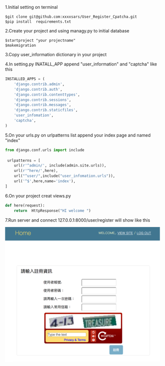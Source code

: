 1.Initial setting on terminal  

```
$git clone git@github.com:xxxxsars/User_Register_Cpatcha.git
$pip install  requirements.txt
```

2.Create your project and using managy.py to initial database
```
$startproject "your projectname"
$makemigration
```

3.Copy user_information dictionary in your project

4.In setting.py INATALL_APP append "user_information" and "captcha" like this
```python
INSTALLED_APPS = (
    'django.contrib.admin',
    'django.contrib.auth',
    'django.contrib.contenttypes',
    'django.contrib.sessions',
    'django.contrib.messages',
    'django.contrib.staticfiles',
    'user_infomation',
    'captcha',
)
```
5.On your urls.py  on urlpatterns list append your index page and named "index"
```python
from django.conf.urls import include

 urlpatterns = [
    url(r'^admin/', include(admin.site.urls)),
    url(r'^here/',here),
    url("^user/",include("user_infomation.urls")),
    url('^$',here,name='index'),
]
```

6.On your project creat views.py

```python
def here(request):
    return  HttpResponse("HI welcome ")
```

7.Run server and connect 127.0.0.1:8000/user/register will show like this

![](https://raw.githubusercontent.com/xxxxsars/User_Register_Cpatcha/master/git_img/register.png)

